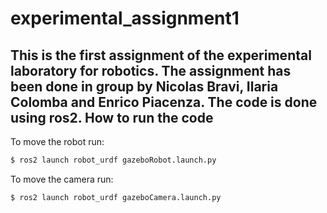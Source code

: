 # experimental_assignment1

This is the first assignment of the experimental laboratory for robotics.
The assignment has been done in group by Nicolas Bravi, Ilaria Colomba and Enrico Piacenza.
The code is done using ros2.
How to run the code
-------------------
To move the robot run:
```bash
$ ros2 launch robot_urdf gazeboRobot.launch.py
```
To move the camera run:
```bash
$ ros2 launch robot_urdf gazeboCamera.launch.py
```
